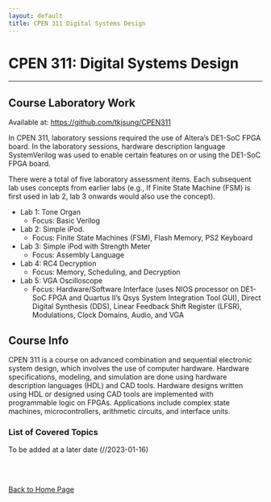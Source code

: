```yaml
---
layout: default
title: CPEN 311 Digital Systems Design
---
```


# CPEN 311: Digital Systems Design

* * *

## Course Laboratory Work

Available at: <a href="https://github.com/tkjsung/CPEN311" target="_blank">https://github.com/tkjsung/CPEN311</a>

In CPEN 311, laboratory sessions required the use of Altera’s DE1-SoC FPGA board. In the laboratory sessions, hardware description language SystemVerilog was used to enable certain features on or using the DE1-SoC FPGA board.

There were a total of five laboratory assessment items. Each subsequent lab uses concepts from earlier labs (e.g., If Finite State Machine (FSM) is first used in lab 2, lab 3 onwards would also use the concept).
* Lab 1: Tone Organ
	* Focus: Basic Verilog
* Lab 2: Simple iPod.
	* Focus: Finite State Machines (FSM), Flash Memory, PS2 Keyboard
* Lab 3: Simple iPod with Strength Meter
	* Focus: Assembly Language
* Lab 4: RC4 Decryption
	* Focus: Memory, Scheduling, and Decryption
* Lab 5: VGA Oscilloscope
	* Focus: Hardware/Software Interface (uses NIOS processor on DE1-SoC FPGA and Quartus II’s Qsys System Integration Tool GUI), Direct Digital Synthesis (DDS), Linear Feedback Shift Register (LFSR), Modulations, Clock Domains, Audio, and VGA


<!-- Hardware Description Language used is SystemVerilog.

Please note that the repository may be privated during certain times of the year (usually September to December) so current students cannot use this to fulfill laboratory assessments.

Link: <a href="https://github.com/tkjsung/CPEN311" target="_blank">https://github.com/tkjsung/CPEN311</a> -->

## Course Info

CPEN 311 is a course on advanced combination and sequential electronic system design, which involves the use of computer hardware. Hardware specifications, modeling, and simulation are done using hardware description languages (HDL) and CAD tools. Hardware designs written using HDL or designed using CAD tools are implemented with programmable logic on FPGAs. Applications include complex state machines, microcontrollers, arithmetic circuits, and interface units.

### List of Covered Topics

To be added at a later date (//2023-01-16)

<br><br>
<!-- <spacer type="vertical" width="100" height="100"></spacer> -->
<!-- <spacer type="vertical" size="100"></spacer> -->

<!---
Advanced combinational and sequential electronic system design. Hardware specification, modeling, and simulation using hardware description languages (HDLs) and CAD tools. Design with programmable logic including FPGA’s. Applications include complex state machines, microcontrollers, arithmetic circuits, and interface units.
-->

[Back to Home Page](/md_files/home)
